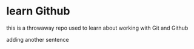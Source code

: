 # learn Github

this is a throwaway repo used to learn about working with Git and Github


adding another sentence 
